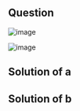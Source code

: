 ## Question

![image](https://github.com/user-attachments/assets/da351fa2-1c5c-4ce6-a31d-3d90d5c3c7b8)

![image](https://github.com/user-attachments/assets/27fcac0a-f66c-4632-a38c-c2ce899d8b64)

## Solution of a

## Solution of b

